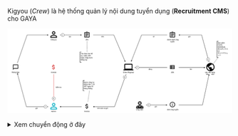 Kigyou (*Crew*) là hệ thống quản lý nội dung tuyển dụng (**Recruitment CMS**) cho GAYA


![](_assets/dang_tuyen_tren_crew.svg)



<details> 
<summary>Xem chuyển động ở đây</summary> 
<div class="image-container"> 
<img src="_assets/dang_tuyen_tren_crew_annimated.svg" alt="Dang Tuyen Tren Crew" style="width: 100%;"> 
</div> 
</details>


